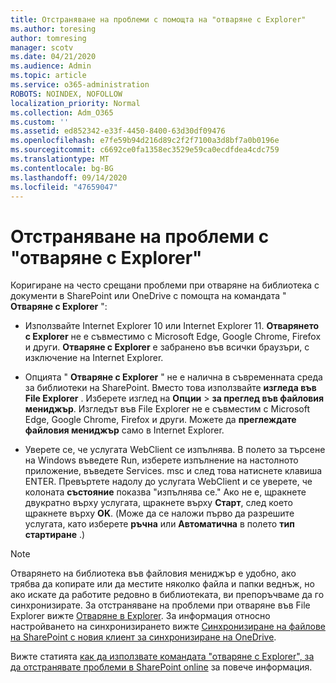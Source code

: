 ```yaml
---
title: Отстраняване на проблеми с помощта на "отваряне с Explorer"
ms.author: toresing
author: tomresing
manager: scotv
ms.date: 04/21/2020
ms.audience: Admin
ms.topic: article
ms.service: o365-administration
ROBOTS: NOINDEX, NOFOLLOW
localization_priority: Normal
ms.collection: Adm_O365
ms.custom: ''
ms.assetid: ed852342-e33f-4450-8400-63d30df09476
ms.openlocfilehash: e7fe59b94d216d89c2f2f7100a3d8bf7a0b0196e
ms.sourcegitcommit: c6692ce0fa1358ec3529e59ca0ecdfdea4cdc759
ms.translationtype: MT
ms.contentlocale: bg-BG
ms.lasthandoff: 09/14/2020
ms.locfileid: "47659047"
---
```

# <a name="fix-problems-with-open-with-explorer"></a>Отстраняване на проблеми с "отваряне с Explorer"

Коригиране на често срещани проблеми при отваряне на библиотека с документи в SharePoint или OneDrive с помощта на командата " **Отваряне с Explorer** ": 
  
- Използвайте Internet Explorer 10 или Internet Explorer 11. **Отварянето с Explorer** не е съвместимо с Microsoft Edge, Google Chrome, Firefox и други. **Отваряне с Explorer** е забранено във всички браузъри, с изключение на Internet Explorer. 
    
- Опцията " **Отваряне с Explorer** " не е налична в съвременната среда за библиотеки на SharePoint. Вместо това използвайте **изгледа във File Explorer** . Изберете изглед на **Опции** \> **за преглед във файловия мениджър**. Изгледът във File Explorer не е съвместим с Microsoft Edge, Google Chrome, Firefox и други. Можете да **преглеждате файловия мениджър** само в Internet Explorer. 
    
- Уверете се, че услугата WebClient се изпълнява. В полето за търсене на Windows въведете Run, изберете изпълнение на настолното приложение, въведете Services. msc и след това натиснете клавиша ENTER. Превъртете надолу до услугата WebClient и се уверете, че колоната **състояние** показва "изпълнява се." Ако не е, щракнете двукратно върху услугата, щракнете върху **Старт**, след което щракнете върху **OK**. (Може да се наложи първо да разрешите услугата, като изберете **ръчна** или **Автоматична** в полето **тип стартиране** .) 
    
> [!NOTE]
> Отварянето на библиотека във файловия мениджър е удобно, ако трябва да копирате или да местите няколко файла и папки веднъж, но ако искате да работите редовно в библиотеката, ви препоръчваме да го синхронизирате. За отстраняване на проблеми при отваряне във File Explorer вижте [Отваряне в Explorer](https://go.microsoft.com/fwlink/?linkid=871665). За информация относно настройването на синхронизирането вижте [Синхронизиране на файлове на SharePoint с новия клиент за синхронизиране на OneDrive](https://go.microsoft.com/fwlink/?linkid=871666).
  
Вижте статията [как да използвате командата "отваряне с Explorer", за да отстранявате проблеми в SharePoint online](https://docs.microsoft.com/sharepoint/support/lists-and-libraries/troubleshoot-issues-using-open-with-explorer) за повече информация. 
  

